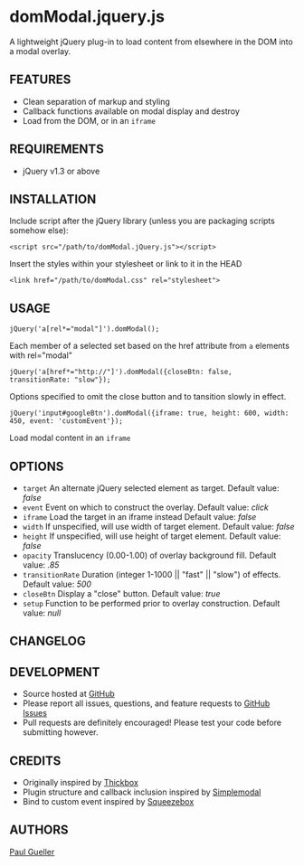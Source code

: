 domModal.jquery.js
==================

A lightweight jQuery plug-in to load content from elsewhere in the DOM into a modal overlay.

FEATURES
--------

* Clean separation of markup and styling
* Callback functions available on modal display and destroy
* Load from the DOM, or in an `iframe`

REQUIREMENTS
------------

* jQuery v1.3 or above

INSTALLATION
------------

Include script after the jQuery library (unless you are packaging scripts somehow else):

	<script src="/path/to/domModal.jQuery.js"></script>

Insert the styles within your stylesheet or link to it in the HEAD

	<link href="/path/to/domModal.css" rel="stylesheet">

USAGE
-----

	jQuery('a[rel*="modal"]').domModal();

Each member of a selected set based on the href attribute from `a` elements with rel="modal"
	
	jQuery('a[href*="http://"]').domModal({closeBtn: false, transitionRate: "slow"});

Options specified to omit the close button and to tansition slowly in effect.

	jQuery('input#googleBtn').domModal({iframe: true, height: 600, width: 450, event: 'customEvent'});

Load modal content in an `iframe`


OPTIONS
-------

* `target` An alternate jQuery selected element as target. Default value: _false_
* `event` Event on which to construct the overlay. Default value: _click_
* `iframe` Load the target in an iframe instead Default value: _false_
* `width` If unspecified, will use width of target element.  Default value: _false_
* `height` If unspecified, will use height of target element. Default value: _false_
* `opacity` Translucency (0.00-1.00) of overlay background fill. Default value: _.85_
* `transitionRate` Duration (integer 1-1000 || "fast" || "slow") of effects. Default value: _500_
* `closeBtn` Display a "close" button. Default value: _true_
* `setup` Function to be performed prior to overlay construction. Default value: _null_


CHANGELOG
---------


DEVELOPMENT
-----------
* Source hosted at [GitHub][gh]
* Please report all issues, questions, and feature requests to [GitHub Issues][ghi]
* Pull requests are definitely encouraged! Please test your code before submitting however.

 

CREDITS
-------
* Originally inspired by [Thickbox][tb]
* Plugin structure and callback inclusion inspired by [Simplemodal][sm]
* Bind to custom event inspired by [Squeezebox][sb]
	


AUTHORS
-------
[Paul Gueller][pg]

[gh]: https://github.com/oomlaut/domModal.jquery.js
[ghi]: https://github.com/oomlaut/domModal.jquery.js/issues
[tb]: http://jquery.com/demo/thickbox/
[sm]: http://www.ericmmartin.com/projects/simplemodal/
[sb]: http://digitarald.de/project/squeezebox/
[pg]: http://paulgueller.com